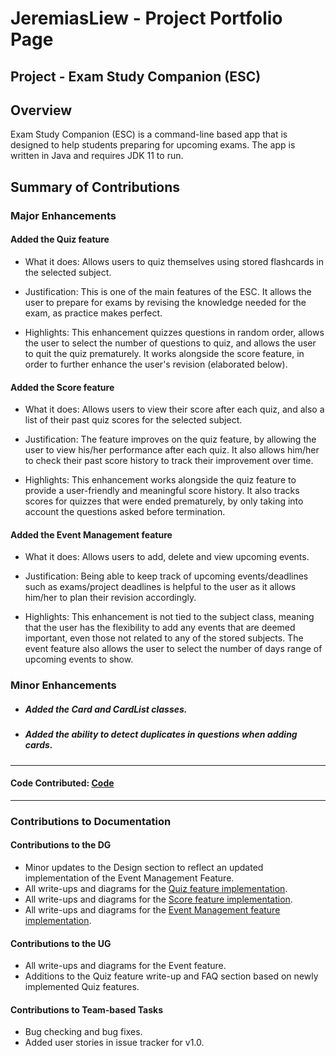 # JeremiasLiew - Project Portfolio Page

## Project - Exam Study Companion (ESC)

## Overview
Exam Study Companion (ESC) is a command-line based app that is designed to help students preparing for upcoming exams. The app is written in Java and requires JDK 11 to run.


## Summary of Contributions
### Major Enhancements
#### Added the Quiz feature
+ What it does: Allows users to quiz themselves using stored flashcards in the selected subject.

+ Justification: This is one of the main features of the ESC. It allows the user to prepare for exams by revising the knowledge
needed for the exam, as practice makes perfect.

+ Highlights: This enhancement quizzes questions in random order, allows the user to select the number of questions to quiz, and allows the user to quit the quiz prematurely.
It works alongside the score feature, in order to further enhance the user's revision (elaborated below).

#### Added the Score feature
+ What it does: Allows users to view their score after each quiz, and also a list of their past quiz scores for the selected subject.

+ Justification: The feature improves on the quiz feature, by allowing the user to view his/her performance after each quiz. It also allows
him/her to check their past score history to track their improvement over time.

+ Highlights: This enhancement works alongside the quiz feature to provide a user-friendly and meaningful score history. It also tracks scores for
quizzes that were ended prematurely, by only taking into account the questions asked before termination.

#### Added the Event Management feature
+ What it does: Allows users to add, delete and view upcoming events.

+ Justification: Being able to keep track of upcoming events/deadlines such as exams/project deadlines is helpful to the user as
it allows him/her to plan their revision accordingly.

+ Highlights: This enhancement is not tied to the subject class, meaning that the user has the flexibility to add any events that are
deemed important, even those not related to any of the stored subjects. The event feature also allows the user to select the number of days range
of upcoming events to show.

### Minor Enhancements
+ ##### Added the Card and CardList classes.
+ ##### Added the ability to detect duplicates in questions when adding cards.

<hr>
<h4> Code Contributed: <a href="https://nus-cs2113-ay1920s2.github.io/tp-dashboard/#breakdown=true&search=JeremiasLiew&sort=groupTitle&sortWithin=title&since=2020-03-01&timeframe=commit&mergegroup=false&groupSelect=groupByRepos" target="_blank">Code</a>
</h4>
<hr>

### Contributions to Documentation

#### Contributions to the DG
+ Minor updates to the Design section to reflect an updated implementation of the Event Management Feature.
+ All write-ups and diagrams for the [Quiz feature implementation](https://ay1920s2-cs2113-t15-2.github.io/tp/DeveloperGuide.html#22-quiz-feature).
+ All write-ups and diagrams for the [Score feature implementation](https://ay1920s2-cs2113-t15-2.github.io/tp/DeveloperGuide.html#23-score-feature).
+ All write-ups and diagrams for the [Event Management feature implementation](https://ay1920s2-cs2113-t15-2.github.io/tp/DeveloperGuide.html#24-event-management-feature).

#### Contributions to the UG
+ All write-ups and diagrams for the Event feature.
+ Additions to the Quiz feature write-up and FAQ section based on newly implemented Quiz features.

#### Contributions to Team-based Tasks
+ Bug checking and bug fixes.
+ Added user stories in issue tracker for v1.0.

